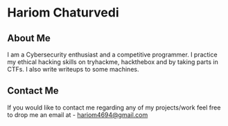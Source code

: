 # Hariom Chaturvedi

## About Me
I am a Cybersecurity enthusiast and a competitive programmer. I practice my ethical hacking skills on tryhackme, hackthebox and by taking parts in CTFs. I also write writeups to some machines.

## Contact Me

If you would like to contact me regarding any of my projects/work feel free to drop me an email at - hariom4694@gmail.com